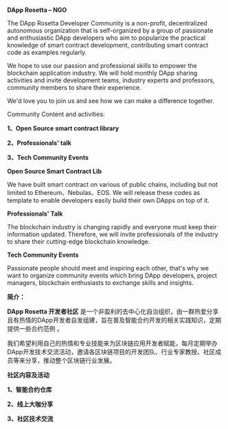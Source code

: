 **DApp Rosetta – NGO**

The DApp Rosetta Developer Community is a non-profit, decentralized autonomous organization that is self-organized by a group of passionate and enthusiastic DApp developers who aim to popularize the practical knowledge of smart contract development, contributing smart contract code as examples regularly.

We hope to use our passion and professional skills to empower the blockchain application industry. We will hold monthly DApp sharing activities and invite development teams, industry experts and professors, community members to share their experience.

We&#39;d love you to join us and see how we can make a difference together.

Community Content and activities:

**1、Open Source smart contract library**

**2、Professionals&#39; talk**

**3、Tech Community Events**

**Open Source Smart Contract Lib**

We have built smart contract on various of public chains, including but not limited to Ethereum、Nebulas、EOS. We will release these codes as template to enable developers easily build their own DApps on top of it.

**Professionals&#39; Talk**

The blockchain industry is changing rapidly and everyone must keep their information updated. Therefore, we will invite professionals of the industry to share their cutting-edge blockchain knowledge.

**Tech Community Events**

Passionate people should meet and inspiring each other, that&#39;s why we want to organize community events which bring DApp developers, project managers, blockchain enthusiasts to exchange skills and insights.

**简介：**

**DApp Rosetta 开发者社区** 是一个非盈利的去中心化自治组织，由一群热爱分享且有热情的DApp开发者自发组建，旨在普及智能合约开发的相关实践知识，定期提供一些合约范例 。

我们希望利用自己的热情和专业技能来为区块链应用开发者赋能，每月定期举办DApp开发技术交流活动，邀请各区块链项目的开发团队、行业专家教授、社区成员等来分享，推动整个区块链行业发展。

**社区内容及活动**

**1、智能合约仓库**

**2、线上大咖分享**

**3、社区技术交流**
